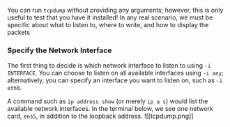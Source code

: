 You can run `tcpdump` without providing any arguments; however, this is only useful to test that you have it installed! In any real scenario, we must be specific about what to listen to, where to write, and how to display the packets

### Specify the Network Interface

The first thing to decide is which network interface to listen to using `-i INTERFACE`. You can choose to listen on all available interfaces using `-i any`; alternatively, you can specify an interface you want to listen on, such as `-i eth0`.

A command such as `ip address show` (or merely `ip a s`) would list the available network interfaces. In the terminal below, we see one network card, `ens5`, in addition to the loopback address.
![[tcpdump.png]]


